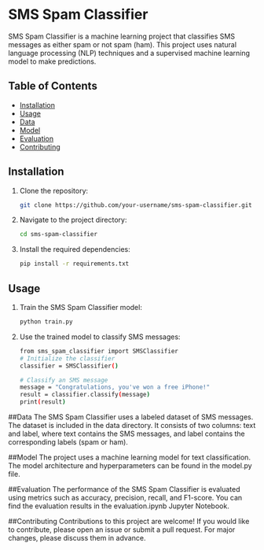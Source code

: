 # SMS Spam Classifier

SMS Spam Classifier is a machine learning project that classifies SMS messages as either spam or not spam (ham). This project uses natural language processing (NLP) techniques and a supervised machine learning model to make predictions.

## Table of Contents

- [Installation](#installation)
- [Usage](#usage)
- [Data](#data)
- [Model](#model)
- [Evaluation](#evaluation)
- [Contributing](#contributing)

## Installation

1. Clone the repository:

   ```bash
   git clone https://github.com/your-username/sms-spam-classifier.git

2. Navigate to the project directory:

   ```bash
   cd sms-spam-classifier

3. Install the required dependencies:

   ```bash
   pip install -r requirements.txt

## Usage

1. Train the SMS Spam Classifier model:

   ```bash
   python train.py
2. Use the trained model to classify SMS messages:

   ```bash
   from sms_spam_classifier import SMSClassifier
   # Initialize the classifier
   classifier = SMSClassifier()

   # Classify an SMS message
   message = "Congratulations, you've won a free iPhone!"
   result = classifier.classify(message)
   print(result)

##Data
The SMS Spam Classifier uses a labeled dataset of SMS messages. The dataset is included in the data directory. It consists of two columns: text and label, where text contains the SMS messages, and label contains the corresponding labels (spam or ham).

##Model
The project uses a machine learning model for text classification. The model architecture and hyperparameters can be found in the model.py file.

##Evaluation
The performance of the SMS Spam Classifier is evaluated using metrics such as accuracy, precision, recall, and F1-score. You can find the evaluation results in the evaluation.ipynb Jupyter Notebook.

##Contributing
Contributions to this project are welcome! If you would like to contribute, please open an issue or submit a pull request. For major changes, please discuss them in advance.

